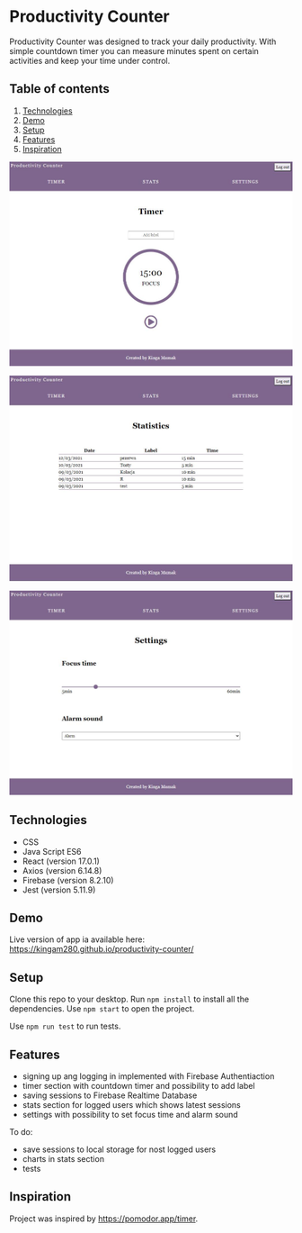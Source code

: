 # Productivity Counter

Productivity Counter was designed to track your daily productivity. With simple countdown timer you can measure minutes spent on certain activities and keep your time under control.

## Table of contents

1. [Technologies](#technologies)
2. [Demo](#demo)
3. [Setup](#setup)
4. [Features](#features)
5. [Inspiration](#inspiration)

![Timer snapshot](./src/assets/timer.JPG)

![Stats snapshot](./src/assets/stats.JPG)

![Settings snapshot](./src/assets/settings.JPG)

## Technologies

- CSS
- Java Script ES6
- React (version 17.0.1)
- Axios (version 6.14.8)
- Firebase (version 8.2.10)
- Jest (version 5.11.9)

## Demo

Live version of app ia available here: https://kingam280.github.io/productivity-counter/

## Setup

Clone this repo to your desktop. Run `npm install` to install all the dependencies. Use `npm start` to open the project.

Use `npm run test` to run tests.

## Features

- signing up ang logging in implemented with Firebase Authentiaction
- timer section with countdown timer and possibility to add label
- saving sessions to Firebase Realtime Database
- stats section for logged users which shows latest sessions
- settings with possibility to set focus time and alarm sound

To do:

- save sessions to local storage for nost logged users
- charts in stats section
- tests

## Inspiration

Project was inspired by https://pomodor.app/timer.
